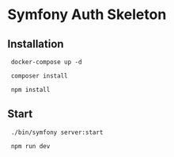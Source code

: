 # Symfony Auth Skeleton

## Installation
```
 docker-compose up -d
```

```
 composer install
```

```
 npm install
```

## Start
```
 ./bin/symfony server:start
```

```
 npm run dev
```
